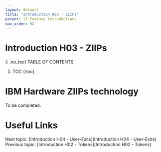 ```yaml
---
layout: default
title: "Introduction H03 - ZIIPs"
parent: 13 Feature introductions
nav_order: 62
---
```


# Introduction H03 - ZIIPs
{: .no_toc}
TABLE OF CONTENTS 
1. TOC
{:toc}  

# IBM Hardware ZIIPs technology
To be completed.  
  


# Useful Links
Next topic: [Introduction H04 - User-Exits](Introduction H04 - User-Exits)  
Previous topic: [Introduction H02 - Tokens](Introduction H02 - Tokens)  

